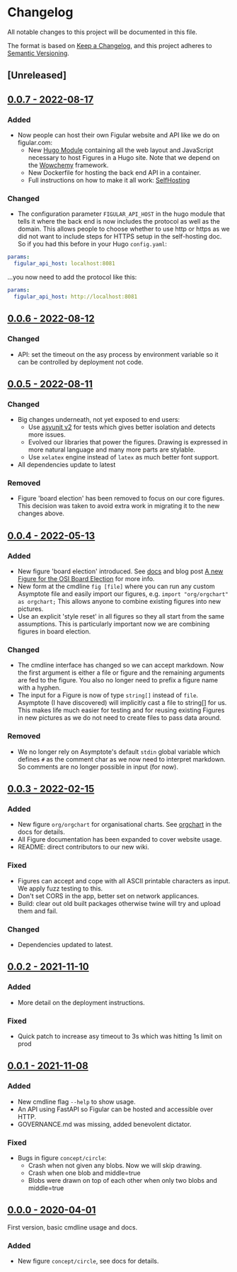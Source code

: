 <!--
SPDX-FileCopyrightText: 2021-2 Galagic Limited, et. al. <https://galagic.com>

SPDX-License-Identifier: CC-BY-SA-4.0

figular generates visualisations from flexible, reusable parts

For full copyright information see the AUTHORS file at the top-level
directory of this distribution or at
[AUTHORS](https://gitlab.com/thegalagic/figular/AUTHORS.md)

This work is licensed under the Creative Commons Attribution 4.0 International
License. You should have received a copy of the license along with this work.
If not, visit http://creativecommons.org/licenses/by/4.0/ or send a letter to
Creative Commons, PO Box 1866, Mountain View, CA 94042, USA.
-->

# Changelog

All notable changes to this project will be documented in this file.

The format is based on [Keep a Changelog](https://keepachangelog.com/en/1.0.0/),
and this project adheres to [Semantic Versioning](https://semver.org/spec/v2.0.0.html).

## [Unreleased]

## [0.0.7 - 2022-08-17](https://gitlab.com/thegalagic/figular/-/releases/v0.0.7)

### Added

* Now people can host their own Figular website and API like we do on
  figular.com:
  * New [Hugo Module](https://gohugo.io/hugo-modules/) containing all the web
    layout and JavaScript necessary to host Figures in a Hugo site. Note that we
    depend on the [Wowchemy](https://wowchemy.com/) framework.
  * New Dockerfile for hosting the back end API in a container.
  * Full instructions on how to make it all work:
    [SelfHosting](docs/SelfHosting.md)

### Changed

* The configuration parameter `FIGULAR_API_HOST` in the hugo
  module that tells it where the back end is now includes the protocol as well
  as the domain. This allows people to choose whether to use http or https as
  we did not want to include steps for HTTPS setup in the self-hosting doc. So
  if you had this before in your Hugo `config.yaml`:

```yaml
params:
  figular_api_host: localhost:8081
```

  ...you now need to add the protocol like this:

```yaml
params:
  figular_api_host: http://localhost:8081
```

## [0.0.6 - 2022-08-12](https://gitlab.com/thegalagic/figular/-/releases/v0.0.6)

### Changed

* API: set the timeout on the asy process by environment variable so it can be
  controlled by deployment not code.

## [0.0.5 - 2022-08-11](https://gitlab.com/thegalagic/figular/-/releases/v0.0.5)

### Changed

* Big changes underneath, not yet exposed to end users:
  * Use [asyunit v2](https://gitlab.com/thegalagic/asymptote-glg-contrib/-/releases/v2.0.0)
    for tests which gives better isolation and detects more issues.
  * Evolved our libraries that power the figures. Drawing is expressed in more
    natural language and many more parts are stylable.
  * Use `xelatex` engine instead of `latex` as much better font support.
* All dependencies update to latest

### Removed

* Figure 'board election' has been removed to focus on our core figures. This
  decision was taken to avoid extra work in migrating it to the new changes
  above.

## [0.0.4 - 2022-05-13](https://gitlab.com/thegalagic/figular/-/releases/v0.0.4)

### Added

* New figure 'board election' introduced. See
  [docs](docs/figures/case/boardelection.md) and blog post [A new Figure for the
  OSI Board Election](https://figular.com/post/20220511172059/a-new-figure-for-the-osi-board-election/)
  for more info.
* New form at the cmdline `fig [file]` where you can run any custom Asymptote
  file and easily import our figures, e.g. `import "org/orgchart" as orgchart;`
  This allows anyone to combine existing figures into new pictures.
* Use an explicit 'style reset' in all figures so they all start from the same
  assumptions. This is particularly important now we are combining figures in
  board election.

### Changed

* The cmdline interface has changed so we can accept markdown. Now the first
  argument is either a file or figure and the remaining arguments are fed to the
  figure. You also no longer need to prefix a figure name with a hyphen.
* The input for a Figure is now of type `string[]` instead of `file`.
  Asymptote (I have discovered) will implicitly cast a file to string[] for us.
  This makes life much easier for testing and for reusing existing Figures in
  new pictures as we do not need to create files to pass data around.

### Removed

* We no longer rely on Asymptote's default `stdin` global variable which defines
  `#` as the comment char as we now need to interpret markdown. So comments are
  no longer possible in input (for now).

## [0.0.3 - 2022-02-15](https://gitlab.com/thegalagic/figular/-/releases/v0.0.3)

### Added

* New figure `org/orgchart` for organisational charts. See
  [orgchart](docs/figures/org/orgchart.md) in the docs for details.
* All Figure documentation has been expanded to cover website usage.
* README: direct contributors to our new wiki.

### Fixed

* Figures can accept and cope with all ASCII printable characters as input. We
  apply fuzz testing to this.
* Don't set CORS in the app, better set on network applicances.
* Build: clear out old built packages otherwise twine will try and upload them
  and fail.

### Changed

* Dependencies updated to latest.

## [0.0.2 - 2021-11-10](https://gitlab.com/thegalagic/figular/-/releases/v0.0.2)

### Added

* More detail on the deployment instructions.

### Fixed

* Quick patch to increase asy timeout to 3s which was hitting 1s limit on prod

## [0.0.1 - 2021-11-08](https://gitlab.com/thegalagic/figular/-/releases/v0.0.1)

### Added

* New cmdline flag `--help` to show usage.
* An API using FastAPI so Figular can be hosted and accessible over HTTP.
* GOVERNANCE.md was missing, added benevolent dictator.

### Fixed

* Bugs in figure `concept/circle`:
  * Crash when not given any blobs. Now we will skip drawing.
  * Crash when one blob and middle=true
  * Blobs were drawn on top of each other when only two blobs and middle=true

## [0.0.0 - 2020-04-01](https://gitlab.com/thegalagic/figular/-/releases/v0.0.0)

First version, basic cmdline usage and docs.

### Added

* New figure `concept/circle`, see docs for details.
